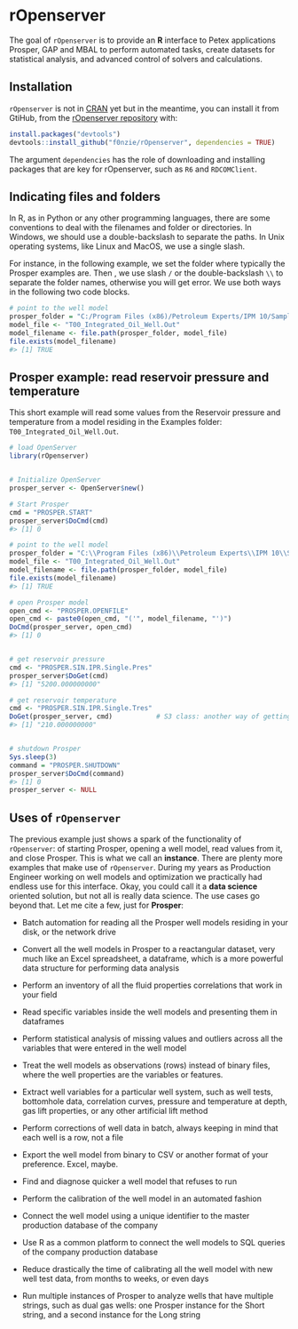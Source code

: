 
<!-- README.md is generated from README.Rmd. Please edit that file -->

# rOpenserver

The goal of `rOpenserver` is to provide an **R** interface to Petex
applications Prosper, GAP and MBAL to perform automated tasks, create
datasets for statistical analysis, and advanced control of solvers and
calculations.

## Installation

`rOpenserver` is not in [CRAN](https://cran.r-project.org/) yet but in
the meantime, you can install it from GtiHub, from the [rOpenserver
repository](https://github.com/f0nzie/rOpenserver) with:

``` r
install.packages("devtools")
devtools::install_github("f0nzie/rOpenserver", dependencies = TRUE)
```

The argument `dependencies` has the role of downloading and installing
packages that are key for rOpenserver, such as `R6` and `RDCOMClient`.

## Indicating files and folders

In R, as in Python or any other programming languages, there are some
conventions to deal with the filenames and folder or directories. In
Windows, we should use a double-backslash to separate the paths. In Unix
operating systems, like Linux and MacOS, we use a single slash.

For instance, in the following example, we set the folder where
typically the Prosper examples are. Then , we use slash `/` or the
double-backslash `\\` to separate the folder names, otherwise you will
get error. We use both ways in the following two code blocks.

``` r
# point to the well model
prosper_folder = "C:/Program Files (x86)/Petroleum Experts/IPM 10/Samples/prosper"
model_file <- "T00_Integrated_Oil_Well.Out"
model_filename <- file.path(prosper_folder, model_file)
file.exists(model_filename)
#> [1] TRUE
```

## Prosper example: read reservoir pressure and temperature

This short example will read some values from the Reservoir pressure and
temperature from a model residing in the Examples folder:
`T00_Integrated_Oil_Well.Out`.

``` r
# load OpenServer
library(rOpenserver)


# Initialize OpenServer
prosper_server <- OpenServer$new()

# Start Prosper
cmd = "PROSPER.START"
prosper_server$DoCmd(cmd)
#> [1] 0

# point to the well model
prosper_folder = "C:\\Program Files (x86)\\Petroleum Experts\\IPM 10\\Samples\\prosper"
model_file <- "T00_Integrated_Oil_Well.Out"
model_filename <- file.path(prosper_folder, model_file)
file.exists(model_filename)
#> [1] TRUE

# open Prosper model
open_cmd <- "PROSPER.OPENFILE"
open_cmd <- paste0(open_cmd, "('", model_filename, "')")
DoCmd(prosper_server, open_cmd)
#> [1] 0


# get reservoir pressure
cmd <- "PROSPER.SIN.IPR.Single.Pres"
prosper_server$DoGet(cmd)
#> [1] "5200.000000000"

# get reservoir temperature
cmd <- "PROSPER.SIN.IPR.Single.Tres"
DoGet(prosper_server, cmd)           # S3 class: another way of getting values
#> [1] "210.000000000"


# shutdown Prosper
Sys.sleep(3)
command = "PROSPER.SHUTDOWN"
prosper_server$DoCmd(command)
#> [1] 0
prosper_server <- NULL
```

## Uses of `rOpenserver`

The previous example just shows a spark of the functionality of
`rOpenserver`: of starting Prosper, opening a well model, read values
from it, and close Prosper. This is what we call an **instance**. There
are plenty more examples that make use of `rOpenserver`. During my years
as Production Engineer working on well models and optimization we
practically had endless use for this interface. Okay, you could call it
a **data science** oriented solution, but not all is really data
science. The use cases go beyond that. Let me cite a few, just for
**Prosper**:

  - Batch automation for reading all the Prosper well models residing in
    your disk, or the network drive

  - Convert all the well models in Prosper to a reactangular dataset,
    very much like an Excel spreadsheet, a dataframe, which is a more
    powerful data structure for performing data analysis

  - Perform an inventory of all the fluid properties correlations that
    work in your field

  - Read specific variables inside the well models and presenting them
    in dataframes

  - Perform statistical analysis of missing values and outliers across
    all the variables that were entered in the well model

  - Treat the well models as observations (rows) instead of binary
    files, where the well properties are the variables or features.

  - Extract well variables for a particular well system, such as well
    tests, bottomhole data, correlation curves, pressure and temperature
    at depth, gas lift properties, or any other artificial lift method

  - Perform corrections of well data in batch, always keeping in mind
    that each well is a row, not a file

  - Export the well model from binary to CSV or another format of your
    preference. Excel, maybe.

  - Find and diagnose quicker a well model that refuses to run

  - Perform the calibration of the well model in an automated fashion

  - Connect the well model using a unique identifier to the master
    production database of the company

  - Use R as a common platform to connect the well models to SQL queries
    of the company production database

  - Reduce drastically the time of calibrating all the well model with
    new well test data, from months to weeks, or even days

  - Run multiple instances of Prosper to analyze wells that have
    multiple strings, such as dual gas wells: one Prosper instance for
    the Short string, and a second instance for the Long string
